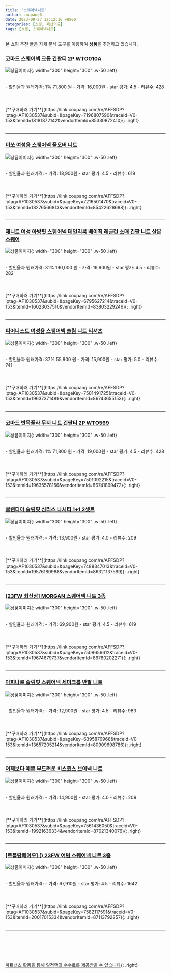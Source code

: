 ```yaml
---
title: "스퀘어넥니트"
author: coupang6
date: 2023-09-27 12:12:16 +0800
categories: [쇼핑, 패션의류]
tags: [쇼핑, 스퀘어넥니트]
---
```


본 쇼핑 추천 글은 자체 분석 도구를 이용하여 [**상품**](https://link.coupang.com/a/bao1ui)을 추천하고 있습니다.

### [코마드 스퀘어넥 크롭 긴팔티 2P WTO010A](https://link.coupang.com/re/AFFSDP?lptag=AF1030537&subid=&pageKey=7196807590&traceid=V0-153&itemId=18181872142&vendorItemId=85330872410)

![상품이미지](https://thumbnail7.coupangcdn.com/thumbnails/remote/230x230ex/image/vendor_inventory/5fa7/cf74e15de84dbed185a4129a9c73b1664cd38009a38e235e43e76fe2159b.jpg){: width="300" height="300" .w-50 .left}


<br>
- 할인율과 원래가격: 1%  71,800   원
- 가격: 16,000원
- star 평가: 4.5
- 리뷰수: 428
<br>
<br>
<br>
<br>
[**구매하러 가기**](https://link.coupang.com/re/AFFSDP?lptag=AF1030537&subid=&pageKey=7196807590&traceid=V0-153&itemId=18181872142&vendorItemId=85330872410){: .right}
<br>
<br>

---

### [미쏘 여성용 스퀘어넥 풀오버 니트](https://link.coupang.com/re/AFFSDP?lptag=AF1030537&subid=&pageKey=7216501470&traceid=V0-153&itemId=18276566813&vendorItemId=85422628688)

![상품이미지](https://thumbnail10.coupangcdn.com/thumbnails/remote/230x230ex/image/rs_quotation_api/kygwoeum/1b8bd985fb634af18892c6233c61cc37.jpg){: width="300" height="300" .w-50 .left}


<br>
- 할인율과 원래가격: 
- 가격: 18,900원
- star 평가: 4.5
- 리뷰수: 619
<br>
<br>
<br>
<br>
[**구매하러 가기**](https://link.coupang.com/re/AFFSDP?lptag=AF1030537&subid=&pageKey=7216501470&traceid=V0-153&itemId=18276566813&vendorItemId=85422628688){: .right}
<br>
<br>

---

### [제니트 여성 아방핏 스퀘어넥 데일리룩 베이직 레글런 소매 긴팔 니트 살몬스퀘어](https://link.coupang.com/re/AFFSDP?lptag=AF1030537&subid=&pageKey=6795627214&traceid=V0-153&itemId=16023037510&vendorItemId=83803229246)

![상품이미지](https://thumbnail8.coupangcdn.com/thumbnails/remote/230x230ex/image/vendor_inventory/ecc1/6164a7cce5989ef4afe8cfd47dac2dd132549f321a90fd89a6bb69721726.jpg){: width="300" height="300" .w-50 .left}


<br>
- 할인율과 원래가격: 31%  190,000   원
- 가격: 19,900원
- star 평가: 4.5
- 리뷰수: 282
<br>
<br>
<br>
<br>
[**구매하러 가기**](https://link.coupang.com/re/AFFSDP?lptag=AF1030537&subid=&pageKey=6795627214&traceid=V0-153&itemId=16023037510&vendorItemId=83803229246){: .right}
<br>
<br>

---

### [피어니스트 여성용 스퀘어넥 슬림 니트 티셔츠](https://link.coupang.com/re/AFFSDP?lptag=AF1030537&subid=&pageKey=7501491725&traceid=V0-153&itemId=19637371489&vendorItemId=86743655153)

![상품이미지](https://thumbnail8.coupangcdn.com/thumbnails/remote/230x230ex/image/retail/images/2023/07/31/18/9/4fff9e0a-9044-4d13-a314-cd8d1dff29dd.jpg){: width="300" height="300" .w-50 .left}


<br>
- 할인율과 원래가격: 37%  55,900   원
- 가격: 15,900원
- star 평가: 5.0
- 리뷰수: 741
<br>
<br>
<br>
<br>
[**구매하러 가기**](https://link.coupang.com/re/AFFSDP?lptag=AF1030537&subid=&pageKey=7501491725&traceid=V0-153&itemId=19637371489&vendorItemId=86743655153){: .right}
<br>
<br>

---

### [코마드 반목폴라 무지 니트 긴팔티 2P WTO569](https://link.coupang.com/re/AFFSDP?lptag=AF1030537&subid=&pageKey=7501092215&traceid=V0-153&itemId=19635578156&vendorItemId=86741899472)

![상품이미지](https://thumbnail8.coupangcdn.com/thumbnails/remote/230x230ex/image/vendor_inventory/f096/4995b3dc78ae9c7088c4ed6a0c89f56896d523628c28e5b4a99f28304ca3.jpg){: width="300" height="300" .w-50 .left}


<br>
- 할인율과 원래가격: 1%  71,800   원
- 가격: 19,000원
- star 평가: 4.5
- 리뷰수: 428
<br>
<br>
<br>
<br>
[**구매하러 가기**](https://link.coupang.com/re/AFFSDP?lptag=AF1030537&subid=&pageKey=7501092215&traceid=V0-153&itemId=19635578156&vendorItemId=86741899472){: .right}
<br>
<br>

---

### [글램디아 슬림핏 심리스 나시티 1+1 2셋트](https://link.coupang.com/re/AFFSDP?lptag=AF1030537&subid=&pageKey=7488347013&traceid=V0-153&itemId=19576180988&vendorItemId=86321137599)

![상품이미지](https://thumbnail7.coupangcdn.com/thumbnails/remote/230x230ex/image/vendor_inventory/2fd2/1d190137adbebab1489830bde47e2913da548fe76a01dd35197bb2b8db9f.jpg){: width="300" height="300" .w-50 .left}


<br>
- 할인율과 원래가격: 
- 가격: 13,900원
- star 평가: 4.0
- 리뷰수: 209
<br>
<br>
<br>
<br>
[**구매하러 가기**](https://link.coupang.com/re/AFFSDP?lptag=AF1030537&subid=&pageKey=7488347013&traceid=V0-153&itemId=19576180988&vendorItemId=86321137599){: .right}
<br>
<br>

---

### [[23FW 최신상] MORGAN 스퀘어넥 니트 3종](https://link.coupang.com/re/AFFSDP?lptag=AF1030537&subid=&pageKey=7509656612&traceid=V0-153&itemId=19674679737&vendorItemId=86780202271)

![상품이미지](https://thumbnail10.coupangcdn.com/thumbnails/remote/230x230ex/image/vendor_inventory/4876/7e27f5c271315aca6a39f6baafafdb6e3ddb6033997d634736b2771e03a0.jpg){: width="300" height="300" .w-50 .left}


<br>
- 할인율과 원래가격: 
- 가격: 69,900원
- star 평가: 4.5
- 리뷰수: 619
<br>
<br>
<br>
<br>
[**구매하러 가기**](https://link.coupang.com/re/AFFSDP?lptag=AF1030537&subid=&pageKey=7509656612&traceid=V0-153&itemId=19674679737&vendorItemId=86780202271){: .right}
<br>
<br>

---

### [아피나르 슬림핏 스퀘어넥 세미크롭 반팔 니트](https://link.coupang.com/re/AFFSDP?lptag=AF1030537&subid=&pageKey=6395879968&traceid=V0-153&itemId=13657205214&vendorItemId=80909698786)

![상품이미지](https://thumbnail7.coupangcdn.com/thumbnails/remote/230x230ex/image/retail/images/3997209234200993-16b7f4af-7447-4a6a-810f-237fc46cb429.jpg){: width="300" height="300" .w-50 .left}


<br>
- 할인율과 원래가격: 
- 가격: 12,900원
- star 평가: 4.5
- 리뷰수: 983
<br>
<br>
<br>
<br>
[**구매하러 가기**](https://link.coupang.com/re/AFFSDP?lptag=AF1030537&subid=&pageKey=6395879968&traceid=V0-153&itemId=13657205214&vendorItemId=80909698786){: .right}
<br>
<br>

---

### [어제보다 예쁜 부드러운 비스코스 브이넥 니트](https://link.coupang.com/re/AFFSDP?lptag=AF1030537&subid=&pageKey=7561436050&traceid=V0-153&itemId=19921636334&vendorItemId=87021340076)

![상품이미지](https://thumbnail10.coupangcdn.com/thumbnails/remote/230x230ex/image/vendor_inventory/7663/816837a2259acc36c2ff9b28867012ea293684ea2e2d8d7dc276943e09b6.jpg){: width="300" height="300" .w-50 .left}


<br>
- 할인율과 원래가격: 
- 가격: 14,900원
- star 평가: 4.0
- 리뷰수: 209
<br>
<br>
<br>
<br>
[**구매하러 가기**](https://link.coupang.com/re/AFFSDP?lptag=AF1030537&subid=&pageKey=7561436050&traceid=V0-153&itemId=19921636334&vendorItemId=87021340076){: .right}
<br>
<br>

---

### [[르블랑페이우] () 23FW 어텀 스퀘어넥 니트 3종](https://link.coupang.com/re/AFFSDP?lptag=AF1030537&subid=&pageKey=7582117591&traceid=V0-153&itemId=20017015334&vendorItemId=87113792257)

![상품이미지](https://thumbnail7.coupangcdn.com/thumbnails/remote/230x230ex/image/vendor_inventory/682b/1753f5b2c0dd8b99e688371e5c14af22ef7f755ac09090a1fe87b0333c94.jpg){: width="300" height="300" .w-50 .left}


<br>
- 할인율과 원래가격: 
- 가격: 67,910원
- star 평가: 4.5
- 리뷰수: 1642
<br>
<br>
<br>
<br>
[**구매하러 가기**](https://link.coupang.com/re/AFFSDP?lptag=AF1030537&subid=&pageKey=7582117591&traceid=V0-153&itemId=20017015334&vendorItemId=87113792257){: .right}
<br>
<br>

---
<br><br><br><br><br> [파트너스 활동을 통해 일정액의 수수료를 제공받을 수 있습니다](https://link.coupang.com/a/bao1ui){: .right}